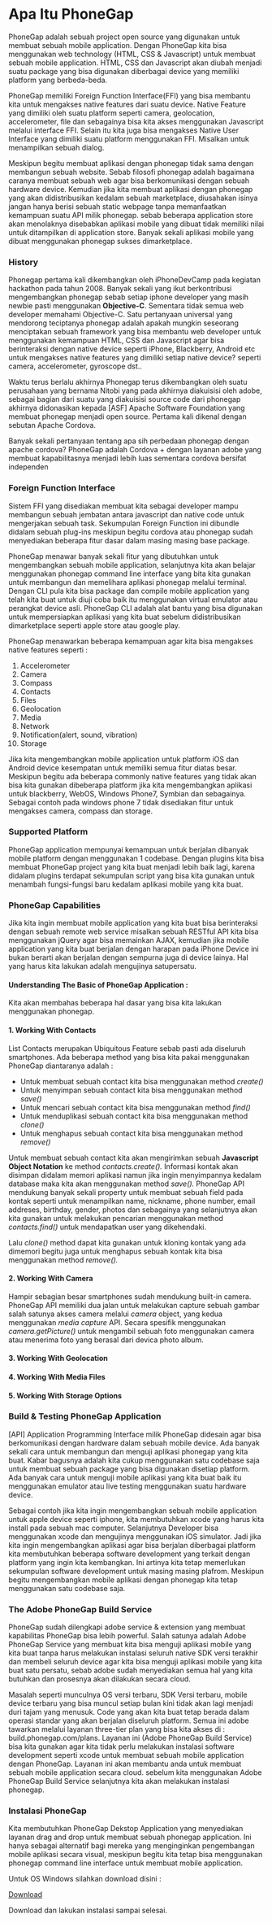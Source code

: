 <h1>Apa Itu PhoneGap</h1>

<p>PhoneGap adalah sebuah project open source yang digunakan untuk membuat sebuah mobile application. Dengan PhoneGap kita bisa menggunakan web technology (HTML, CSS & Javascript) untuk membuat sebuah mobile application. HTML, CSS dan Javascript akan diubah menjadi suatu package yang bisa digunakan diberbagai device yang memiliki platform yang berbeda-beda.</p>

<p>PhoneGap memiliki Foreign Function Interface(FFI) yang bisa membantu kita untuk mengakses native features dari suatu device. Native Feature yang dimiliki oleh suatu platform seperti camera, geolocation, accelerometer, file dan sebagainya bisa kita akses menggunakan Javascript melalui interface FFI. Selain itu kita juga bisa mengakses Native User Interface yang dimiliki
suatu platform menggunakan FFI. Misalkan untuk menampilkan sebuah dialog.</p>

<p>Meskipun begitu membuat aplikasi dengan phonegap tidak sama dengan membangun sebuah website. Sebab filosofi phonegap adalah bagaimana caranya membuat sebuah web agar bisa berkomunikasi dengan sebuah hardware device. Kemudian jika kita membuat aplikasi dengan phonegap yang akan didistribusikan kedalam sebuah marketplace, diusahakan isinya jangan hanya berisi sebuah static webpage tanpa memanfaatkan kemampuan suatu API milik phonegap.
sebab beberapa application store akan menolaknya disebabkan aplikasi mobile yang dibuat tidak memiliki nilai untuk ditampilkan di application store. Banyak sekali aplikasi mobile yang dibuat menggunakan phonegap sukses dimarketplace.</p>

<h3>History</h3>
<p>Phonegap pertama kali dikembangkan oleh iPhoneDevCamp pada kegiatan hackathon pada tahun 2008. Banyak sekali yang ikut berkontribusi mengembangkan phonegap sebab setiap iphone developer yang masih newbie pasti menggunakan <strong>Objective-C</strong>. Sementara tidak semua web developer memahami Objective-C. Satu pertanyaan universal yang mendorong teciptanya phonegap adalah apakah mungkin seseorang menciptakan sebuah framework yang
bisa membantu web developer untuk menggunakan kemampuan HTML, CSS dan Javascript agar bisa berinteraksi dengan native device seperti iPhone, Blackberry, Android etc untuk mengakses native features yang dimiliki setiap native device? seperti camera, accelerometer, gyroscope dst.. </p>

<p>Waktu terus berlalu akhirnya Phonegap terus dikembangkan oleh suatu perusahaan yang bernama Nitobi yang pada akhirnya diakuisisi oleh adobe, sebagai bagian dari suatu yang diakuisisi source code dari phonegap akhirnya didonasikan kepada [ASF] Apache Software Foundation yang membuat phonegap menjadi open source. Pertama kali dikenal dengan sebutan Apache Cordova.</p>
<p>Banyak sekali pertanyaan tentang apa sih perbedaan phonegap dengan apache cordova?
PhoneGap adalah Cordova + dengan layanan adobe yang membuat kapabilitasnya menjadi lebih luas sementara cordova bersifat independen</p>

<h3>Foreign Function Interface</h3>
<p>Sistem FFI yang disediakan membuat kita sebagai developer mampu membangun sebuah jembatan antara javascript dan native code untuk mengerjakan sebuah task. Sekumpulan Foreign Function ini dibundle didalam sebuah plug-ins meskipun begitu cordova atau phonegap sudah menyediakan beberapa fitur dasar dalam masing masing base package.</p>
<p>PhoneGap menawar banyak sekali fitur yang dibutuhkan untuk mengembangkan sebuah mobile application, selanjutnya kita akan belajar menggunakan phonegap command line interface yang bita kita gunakan untuk membangun dan memelihara aplikasi phonegap melalui terminal. Dengan CLI pula kita bisa package dan compile mobile application yang telah kita buat
untuk diuji coba baik itu menggunakan virtual emulator atau perangkat device asli. PhoneGap CLI adalah alat bantu yang bisa digunakan untuk mempersiapkan aplikasi yang kita buat sebelum didistribusikan dimarketplace seperti apple store atau google play.</p>

<p>PhoneGap menawarkan beberapa kemampuan agar kita bisa mengakses native features seperti :</p>
<ol>
<li>Accelerometer</li>
<li>Camera</li>
<li>Compass</li>
<li>Contacts</li>
<li>Files</li>
<li>Geolocation</li>
<li>Media</li>
<li>Network</li>
<li>Notification(alert, sound, vibration)</li>
<li>Storage</li>
</ol>

<p>Jika kita mengembangkan mobile application untuk platform iOS dan Android device kesempatan untuk memiliki semua fitur diatas besar. Meskipun begitu ada beberapa commonly native features yang tidak akan bisa kita gunakan dibeberapa platform jika kita mengembangkan aplikasi untuk blackberry, WebOS, Windows Phone7, Symbian dan sebagainya. Sebagai contoh pada windows phone 7 tidak disediakan fitur untuk mengakses camera, compass dan storage.</p>

<h3>Supported Platform</h3>
<p>PhoneGap application mempunyai kemampuan untuk berjalan dibanyak mobile platform dengan menggunakan 1 codebase. Dengan plugins kita bisa membuat PhoneGap project yang kita buat menjadi lebih baik lagi, karena didalam plugins terdapat sekumpulan script yang bisa kita gunakan untuk menambah fungsi-fungsi baru kedalam aplikasi mobile yang kita buat.</p>

<h3>PhoneGap Capabilities</h3>
<p>Jika kita ingin membuat mobile application yang kita buat bisa berinteraksi dengan sebuah remote web service misalkan sebuah RESTful API kita bisa menggunakan jQuery agar bisa memainkan AJAX, kemudian jika mobile application yang kita buat berjalan dengan harapan pada iPhone Device ini bukan berarti akan berjalan dengan sempurna juga di device lainya. Hal yang harus kita lakukan adalah mengujinya satupersatu.</p>

<h4>Understanding The Basic of PhoneGap Application :</h4>
<p>Kita akan membahas beberapa hal dasar yang bisa kita lakukan menggunakan phonegap.</p>

<h4>1. Working With Contacts</h4>
<p>List Contacts merupakan Ubiquitous Feature sebab pasti ada diseluruh smartphones. Ada beberapa method yang bisa kita pakai menggunakan PhoneGap diantaranya adalah :</p>
<ul>
<li>Untuk membuat sebuah contact kita bisa menggunakan method <i>create()</i></li>
<li>Untuk menyimpan sebuah contact kita bisa menggunakan method <i>save()</i></li>
<li>Untuk mencari sebuah contact kita bisa menggunakan method <i>find()</i></li>
<li>Untuk menduplikasi sebuah contact kita bisa menggunakan method <i>clone()</i></li>
<li>Untuk menghapus sebuah contact kita bisa menggunakan method <i>remove()</i></li>
</ul>

<p>Untuk membuat sebuah contact kita akan mengirimkan sebuah <b>Javascript Object Notation</b> ke method <i>contacts.create().</i> Informasi kontak akan disimpan didalam memori aplikasi namun jika ingin menyimpannya kedalam database maka kita akan menggunakan method <i>save().</i> PhoneGap API mendukung banyak sekali property untuk membuat sebuah field pada kontak seperti untuk menampilkan name, nickname, phone number, email addreses, birthday, gender, photos dan sebagainya yang selanjutnya
akan kita gunakan untuk melakukan pencarian menggunakan method <i>contacts.find()</i> untuk mendapatkan user yang dikehendaki.</p>
<p>Lalu <i>clone()</i> method dapat kita gunakan untuk kloning kontak yang ada dimemori begitu juga untuk menghapus sebuah kontak kita bisa menggunakan method <i>remove().</i></p>

<h4>2. Working With Camera</h4>
<p>Hampir sebagian besar smartphones sudah mendukung built-in camera. PhoneGap API memiliki dua jalan untuk melakukan capture sebuah gambar salah satunya akses camera melalui <i>camera</i> object, yang kedua menggunakan <i>media capture</i> API. Secara spesifik menggunakan <i>camera.getPicture()</i> untuk mengambil sebuah foto menggunakan camera atau menerima foto yang berasal dari devica photo album. </p>

<h4>3. Working With Geolocation</h4>
<h4>4. Working With Media Files</h4>
<h4>5. Working With Storage Options</h4>

<h3>Build & Testing PhoneGap Application</h3>
<p>[API] Application Programming Interface milik PhoneGap didesain agar bisa berkomunikasi dengan hardware dalam sebuah mobile device. Ada banyak sekali cara untuk membangun dan menguji aplikasi phonegap yang kita buat. Kabar bagusnya adalah kita cukup menggunakan satu codebase saja untuk membuat sebuah package yang bisa digunakan disetiap platform. 
Ada banyak cara untuk menguji mobile aplikasi yang kita buat baik itu menggunakan emulator atau live testing menggunakan suatu hardware device.</p>
<p>Sebagai contoh jika kita ingin mengembangkan sebuah mobile application untuk apple device seperti iphone, kita membutuhkan xcode yang harus kita install pada sebuah mac computer. Selanjutnya Developer bisa menggunakan xcode dan mengujinya menggunakan iOS simulator. Jadi jika kita ingin mengembangkan aplikasi agar bisa berjalan diberbagai platform kita membutuhkan beberapa software development yang terkait dengan platform yang ingin kita kembangkan.
Ini artinya kita tetap memerlukan sekumpulan software development untuk masing masing plafrom. Meskipun begitu mengembangkan mobile aplikasi dengan phonegap kita tetap menggunakan satu codebase saja.</p>

<h3>The Adobe PhoneGap Build Service</h3>
<p>PhoneGap sudah dilengkapi adobe service & extension yang membuat kapabilitas PhoneGap bisa lebih powerful. Salah satunya adalah Adobe PhoneGap Service yang membuat kita bisa menguji aplikasi mobile yang kita buat tanpa harus melakukan instalasi seluruh native SDK versi terakhir dan membeli seluruh device agar kita bisa menguji aplikasi mobile yang kita buat satu persatu, sebab adobe sudah menyediakan semua hal yang kita butuhkan dan prosesnya akan dilakukan secara cloud.</p>
<p>Masalah seperti munculnya OS versi terbaru, SDK Versi terbaru, mobile device terbaru yang bisa muncul setiap bulan kini tidak akan lagi menjadi duri tajam yang menusuk. Code yang akan kita buat tetap berada dalam operasi standar yang akan berjalan diseluruh platform. Semua ini adobe tawarkan melalui layanan three-tier plan yang bisa kita akses di : build.phonegap.com/plans. Layanan ini (Adobe PhoneGap Build Service) bisa kita gunakan agar kita tidak perlu melakukan instalasi software development seperti xcode untuk membuat sebuah mobile application dengan PhoneGap. Layanan ini akan membantu anda untuk membuat sebuah mobile application secara cloud.
sebelum kita menggunakan Adobe PhoneGap Build Service selanjutnya kita akan melakukan instalasi phonegap.</p>

<h3>Instalasi PhoneGap</h3>
<p>Kita membutuhkan PhoneGap Dekstop Application yang menyediakan layanan drag and drop untuk membuat sebuah phonegap application. Ini hanya sebagai alternatif bagi mereka yang menginginkan pengembangan mobile aplikasi secara visual, meskipun begitu kita tetap bisa menggunakan phonegap command line interface untuk membuat mobile application.</p>
<p>Untuk OS Windows silahkan download disini :</p>
<p><a href="https://github.com/phonegap/phonegap-app-desktop/releases/download/0.2.1/PhoneGapSetup-win32.exe">Download</a></p>
<p>Download dan lakukan instalasi sampai selesai.</p>
